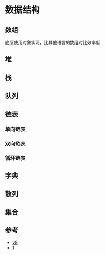 # 数据结构

## 数组
底层使用对象实现，比其他语言的数组对比效率低


## 堆

## 栈

## 队列

## 链表

### 单向链表

### 双向链表

### 循环链表

## 字典

## 散列

## 集合




## 参考
- [v8](https://github.com/v8/v8)
- [1](https://zhuanlan.zhihu.com/p/96959371)
